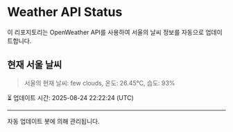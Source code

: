 
# Weather API Status

이 리포지토리는 OpenWeather API를 사용하여 서울의 날씨 정보를 자동으로 업데이트합니다.

## 현재 서울 날씨
> 서울의 현재 날씨: few clouds, 온도: 26.45°C, 습도: 93%

⏳ 업데이트 시간: 2025-08-24 22:22:24 (UTC)

---
자동 업데이트 봇에 의해 관리됩니다.
